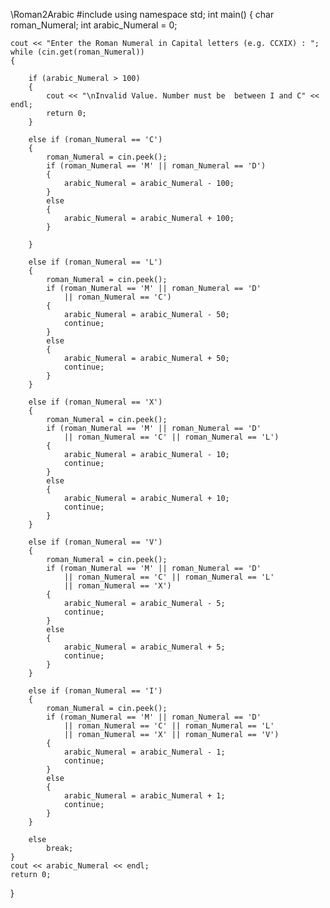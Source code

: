 \\Roman2Arabic
#include <iostream>
using namespace std;
int main()
{
    char roman_Numeral;
    int arabic_Numeral = 0;

    cout << "Enter the Roman Numeral in Capital letters (e.g. CCXIX) : ";
    while (cin.get(roman_Numeral))
    {

        if (arabic_Numeral > 100)
        {
            cout << "\nInvalid Value. Number must be  between I and C" << endl;
            return 0;
        }

        else if (roman_Numeral == 'C')
        {
            roman_Numeral = cin.peek();
            if (roman_Numeral == 'M' || roman_Numeral == 'D')
            {
                arabic_Numeral = arabic_Numeral - 100;
            }
            else
            {
                arabic_Numeral = arabic_Numeral + 100;
            }

        }

        else if (roman_Numeral == 'L')
        {
            roman_Numeral = cin.peek();
            if (roman_Numeral == 'M' || roman_Numeral == 'D'
                || roman_Numeral == 'C')
            {
                arabic_Numeral = arabic_Numeral - 50;
                continue;
            }
            else
            {
                arabic_Numeral = arabic_Numeral + 50;
                continue;
            }
        }

        else if (roman_Numeral == 'X')
        {
            roman_Numeral = cin.peek();
            if (roman_Numeral == 'M' || roman_Numeral == 'D'
                || roman_Numeral == 'C' || roman_Numeral == 'L')
            {
                arabic_Numeral = arabic_Numeral - 10;
                continue;
            }
            else
            {
                arabic_Numeral = arabic_Numeral + 10;
                continue;
            }
        }

        else if (roman_Numeral == 'V')
        {
            roman_Numeral = cin.peek();
            if (roman_Numeral == 'M' || roman_Numeral == 'D'
                || roman_Numeral == 'C' || roman_Numeral == 'L'
                || roman_Numeral == 'X')
            {
                arabic_Numeral = arabic_Numeral - 5;
                continue;
            }
            else
            {
                arabic_Numeral = arabic_Numeral + 5;
                continue;
            }
        }

        else if (roman_Numeral == 'I')
        {
            roman_Numeral = cin.peek();
            if (roman_Numeral == 'M' || roman_Numeral == 'D'
                || roman_Numeral == 'C' || roman_Numeral == 'L'
                || roman_Numeral == 'X' || roman_Numeral == 'V')
            {
                arabic_Numeral = arabic_Numeral - 1;
                continue;
            }
            else
            {
                arabic_Numeral = arabic_Numeral + 1;
                continue;
            }
        }

        else
            break;
    }
    cout << arabic_Numeral << endl;
    return 0;
}
